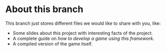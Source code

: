 # About this branch

This branch just stores different files we would like to share with you, like:

* Some slides about this project with interesting facts of the project.
* A complete guide on *how to develop a game using this framework*.
* A compiled version of the game itself.